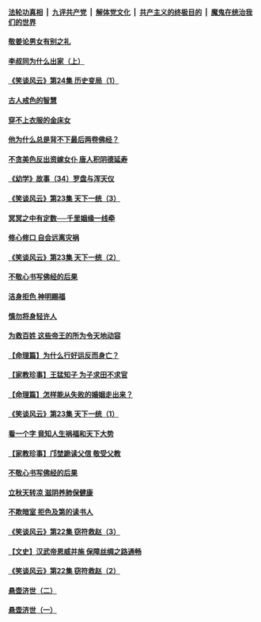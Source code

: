 ####  [法轮功真相](../../../../basic/blob/master/README.md?t=08161226) &nbsp;|&nbsp; [九评共产党](../../../../9ping.md/blob/master/README.md?t=08161226) &nbsp;|&nbsp; [解体党文化](../../../../jtdwh.md/blob/master/README.md?t=08161226)  &nbsp;|&nbsp; [共产主义的终极目的](../../../../gczydzjmd.md/blob/master/README.md?t=08161226) &nbsp;|&nbsp; [魔鬼在统治我们的世界](../../../../mgztzwmdsj.md/blob/master/README.md?t=08161226) 

#### [敬姜论男女有别之礼](../pages/prog647/a102645258.md?t=08161226) 

#### [李叔同为什么出家（上）](../pages/prog647/a102645242.md?t=08161226) 

#### [《笑谈风云》第24集 历史变局（1）](../pages/prog647/a102645211.md?t=08161226) 

#### [古人戒色的智慧](../pages/prog647/a102644639.md?t=08161226) 

#### [穿不上衣服的金床女](../pages/prog647/a102644620.md?t=08161226) 

#### [他为什么总是背不下最后两卷佛经？](../pages/prog647/a102644587.md?t=08161226) 

#### [不贪美色反出资嫁女仆 唐人积阴德延寿](../pages/prog647/a102643957.md?t=08161226) 

#### [《幼学》故事（34）罗盘与浑天仪](../pages/prog647/a102643951.md?t=08161226) 

#### [《笑谈风云》第23集 天下一统（3）](../pages/prog647/a102643937.md?t=08161226) 

#### [冥冥之中有定数──千里姻缘一线牵](../pages/prog647/a102643074.md?t=08161226) 

#### [修心修口 自会远离灾祸](../pages/prog647/a102643036.md?t=08161226) 

#### [《笑谈风云》第23集 天下一统（2）](../pages/prog647/a102643014.md?t=08161226) 

#### [不敬心书写佛经的后果](../pages/prog647/a102642368.md?t=08161226) 

#### [洁身拒色 神明赐福](../pages/prog647/a102642363.md?t=08161226) 

#### [慎勿将身轻许人](../pages/prog647/a102642222.md?t=08161226) 

#### [为救百姓 这些帝王的所为令天地动容](../pages/prog647/a102642052.md?t=08161226) 

#### [【命理篇】为什么行好运反而身亡？](../pages/prog647/a102641592.md?t=08161226) 

#### [【家教珍事】王猛知子 为子求田不求官](../pages/prog647/a102641580.md?t=08161226) 

#### [【命理篇】怎样能从失败的婚姻走出来？](../pages/prog647/a102640802.md?t=08161226) 

#### [《笑谈风云》第23集 天下一统（1）](../pages/prog647/a102640791.md?t=08161226) 

#### [看一个字 竟知人生祸福和天下大势](../pages/prog647/a102640137.md?t=08161226) 

#### [【家教珍事】邝埜跪读父信 敬受父教](../pages/prog647/a102640131.md?t=08161226) 

#### [不敬心书写佛经的后果](../pages/prog647/a102639970.md?t=08161226) 

#### [立秋天转凉 滋阴养肺保健康](../pages/prog647/a102639236.md?t=08161226) 

#### [不欺暗室 拒色及第的读书人](../pages/prog647/a102639223.md?t=08161226) 

#### [《笑谈风云》第22集 窃符救赵（3）](../pages/prog647/a102639213.md?t=08161226) 

#### [【文史】汉武帝恩威并施 保障丝绸之路通畅](../pages/prog647/a102638665.md?t=08161226) 

#### [《笑谈风云》第22集 窃符救赵（2）](../pages/prog647/a102638635.md?t=08161226) 

#### [悬壶济世（二）](../pages/prog647/a102637876.md?t=08161226) 

#### [悬壶济世（一）](../pages/prog647/a102637864.md?t=08161226) 

